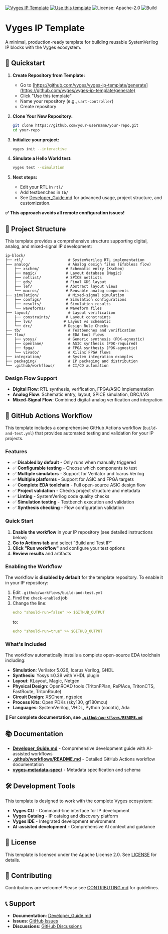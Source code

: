 [![Vyges IP Template](https://img.shields.io/badge/template-vyges--ip--template-blue)](https://github.com/vyges/vyges-ip-template)
[![Use this template](https://img.shields.io/badge/Use%20this%20template-vyges--ip--template-brightgreen?style=for-the-badge)](https://github.com/vyges/vyges-ip-template/generate)
![License: Apache-2.0](https://img.shields.io/badge/License-Apache--2.0-blue.svg)
![Build](https://github.com/vyges/vyges-ip-template/actions/workflows/test.yml/badge.svg)

# Vyges IP Template

A minimal, production-ready template for building reusable SystemVerilog IP blocks with the Vyges ecosystem.

## 🚀 Quickstart

1. **Create Repository from Template:**
   - Go to [https://github.com/vyges/vyges-ip-template/generate](https://github.com/vyges/vyges-ip-template/generate)
   - Click "Use this template"
   - Name your repository (e.g., `uart-controller`)
   - Create repository

2. **Clone Your New Repository:**
   ```bash
   git clone https://github.com/your-username/your-repo.git
   cd your-repo
   ```

3. **Initialize your project:**
   ```bash
   vyges init --interactive
   ```

4. **Simulate a Hello World test:**
   ```bash
   vyges test --simulation
   ```

5. **Next steps:**
   - Edit your RTL in `rtl/`
   - Add testbenches in `tb/`
   - See [Developer_Guide.md](Developer_Guide.md) for advanced usage, project structure, and customization.

**✅ This approach avoids all remote configuration issues!**

## 🔧 Project Structure

This template provides a comprehensive structure supporting digital, analog, and mixed-signal IP development:

```
ip-block/
├── rtl/                    # SystemVerilog RTL implementation
├── analog/                 # Analog design files (Efabless flow)
│   ├── xschem/            # Schematic entry (Xschem)
│   ├── magic/             # Layout database (Magic)
│   ├── netlist/           # SPICE netlists
│   ├── gds/               # Final GDS layout
│   ├── lef/               # Abstract layout views
│   └── macros/            # Reusable analog components
├── simulation/             # Mixed-signal simulation
│   ├── configs/           # Simulation configurations
│   ├── results/           # Simulation results
│   └── waveforms/         # Waveform files
├── layout/                 # Layout verification
│   ├── constraints/       # Layout constraints
│   ├── lvs/              # Layout vs Schematic
│   └── drc/              # Design Rule Checks
├── tb/                     # Testbenches and verification
├── flow/                   # EDA tool flows
│   ├── yosys/              # Generic synthesis (PDK-agnostic)
│   ├── openlane/           # ASIC synthesis (PDK-required)
│   ├── fpga/               # FPGA synthesis (PDK-agnostic)
│   └── vivado/             # Xilinx FPGA flows
├── integration/            # System integration examples
├── packaging/              # IP packaging and distribution
└── .github/workflows/      # CI/CD automation
```

### Design Flow Support

- **Digital Flow**: RTL synthesis, verification, FPGA/ASIC implementation
- **Analog Flow**: Schematic entry, layout, SPICE simulation, DRC/LVS
- **Mixed-Signal Flow**: Combined digital-analog verification and integration

## 🔧 GitHub Actions Workflow

This template includes a comprehensive GitHub Actions workflow (`build-and-test.yml`) that provides automated testing and validation for your IP projects.

### Features

- ✅ **Disabled by default** - Only runs when manually triggered
- ✅ **Configurable testing** - Choose which components to test
- ✅ **Multiple simulators** - Support for Verilator and Icarus Verilog
- ✅ **Multiple platforms** - Support for ASIC and FPGA targets
- ✅ **Complete EDA toolchain** - Full open-source ASIC design flow
- ✅ **Project validation** - Checks project structure and metadata
- ✅ **Linting** - SystemVerilog code quality checks
- ✅ **Simulation testing** - Testbench execution and validation
- ✅ **Synthesis checking** - Flow configuration validation

### Quick Start

1. **Enable the workflow** in your IP repository (see detailed instructions below)
2. **Go to Actions tab** and select "Build and Test IP"
3. **Click "Run workflow"** and configure your test options
4. **Review results** and artifacts

### Enabling the Workflow

The workflow is **disabled by default** for the template repository. To enable it in your IP repository:

1. Edit `.github/workflows/build-and-test.yml`
2. Find the `check-enabled` job
3. Change the line:
   ```yaml
   echo "should-run=false" >> $GITHUB_OUTPUT
   ```
   to:
   ```yaml
   echo "should-run=true" >> $GITHUB_OUTPUT
   ```

### What's Included

The workflow automatically installs a complete open-source EDA toolchain including:
- **Simulation**: Verilator 5.026, Icarus Verilog, GHDL
- **Synthesis**: Yosys ≥0.39 with VHDL plugin
- **Layout**: KLayout, Magic, Netgen
- **Physical Design**: OpenROAD tools (TritonFPlan, RePlAce, TritonCTS, FastRoute, TritonRoute)
- **Circuit Design**: XSChem, ngspice
- **Process Kits**: Open PDKs (sky130, gf180mcu)
- **Languages**: SystemVerilog, VHDL, Python (cocotb), Ada

**📖 For complete documentation, see [`.github/workflows/README.md`](.github/workflows/README.md)**

## 📚 Documentation

- **[Developer_Guide.md](Developer_Guide.md)** - Comprehensive development guide with AI-assisted workflows
- **[.github/workflows/README.md](.github/workflows/README.md)** - Detailed GitHub Actions workflow documentation
- **[vyges-metadata-spec/](https://github.com/vyges/vyges-metadata-spec)** - Metadata specification and schema

## 🛠️ Development Tools

This template is designed to work with the complete Vyges ecosystem:

- **Vyges CLI** - Command-line interface for IP development
- **Vyges Catalog** - IP catalog and discovery platform
- **Vyges IDE** - Integrated development environment
- **AI-assisted development** - Comprehensive AI context and guidance

## 📄 License

This template is licensed under the Apache License 2.0. See [LICENSE](LICENSE) for details.

## 🤝 Contributing

Contributions are welcome! Please see [CONTRIBUTING.md](CONTRIBUTING.md) for guidelines.

## 📞 Support

- **Documentation**: [Developer_Guide.md](Developer_Guide.md)
- **Issues**: [GitHub Issues](https://github.com/vyges/vyges-ip-template/issues)
- **Discussions**: [GitHub Discussions](https://github.com/vyges/vyges-ip-template/discussions)
